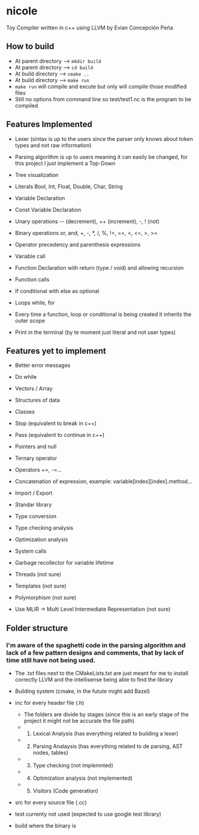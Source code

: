 # nicole

Toy Compiler written in c++ using LLVM by Evian Concepción Peña

## How to build

- At parent directory --> ```mkdir build```
- At parent directory --> ```cd build```
- At build directory --> ```cmake ..```
- At build directory --> ```make run```
- ```make run``` will compile and excute but only will compile those modified files
- Still no options from command line so test/test1.nc is the program to be compiled

## Features Implemented

- Lexer (sintax is up to the users since the parser only knows about token types and not raw information)

- Parsing algorithm is up to users meaning it can easily be changed, for this project I just implement a Top-Down

- Tree visualization

- Literals Bool, Int, Float, Double, Char, String

- Variable Declaration

- Const Variable Declaration

- Unary operations -- (decrement), ++ (increment), -, ! (not)

- Binary operations or, and, +, -, *, /, %, !=, ==, <, <=, >, >=

- Operator precedency and parenthesis expressions

- Variable call

- Function Declaration with return (type / void) and allowing recursion

- Function calls

- If conditional with else as optional

- Loops while, for

- Every time a function, loop or conditional is being created it inherits the outer scope

- Print in the terminal (by te moment just literal and not user types)

## Features yet to implement

- Better error messages

- Do while

- Vectors / Array

- Structures of data

- Classes

- Stop (equivalent to break in c++)

- Pass (equivalent to continue in c++)

- Pointers and null

- Ternary operator

- Operators +=, -=...

- Concatenation of expression, example: variable[index][index].method...

- Import / Export

- Standar library

- Type conversion

- Type checking analysis

- Optimization analysis

- System calls

- Garbage recollector for variable lifetime

- Threads (not sure)

- Templates (not sure)

- Polymorphism (not sure)

- Use MLIR -> Multi Level Intermediate Representation (not sure)


## Folder structure

### I'm aware of the spaghetti code in the parsing algorithm and lack of a few pattern designs and comments, that by lack of time still have not being used.

- The .txt files next to the CMakeLists.txt are just meant for me to install correctly LLVM and the intellisense being able to find the library

- Building system (cmake, in the futute might add Bazel)

- inc for every header file (.h)

    - The folders are divide by stages (since this is an early stage of the project it might not be accurate the file path)
    - 1. Lexical Analysis (has everything related to building a lexer)
    - 2. Parsing Analaysis (has everything related to de parsing, AST nodes, tables)
    - 3. Type checking (not implemnted)
    - 4. Optimization analysis (not implemented)
    - 5. Visitors (Code generation)

- src for every source file (.cc)

- test currenty not used (expected to use google test library)

- build where the binary is